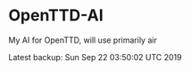 # OpenTTD-AI
My AI for OpenTTD, will use primarily air

Latest backup: Sun Sep 22 03:50:02 UTC 2019
